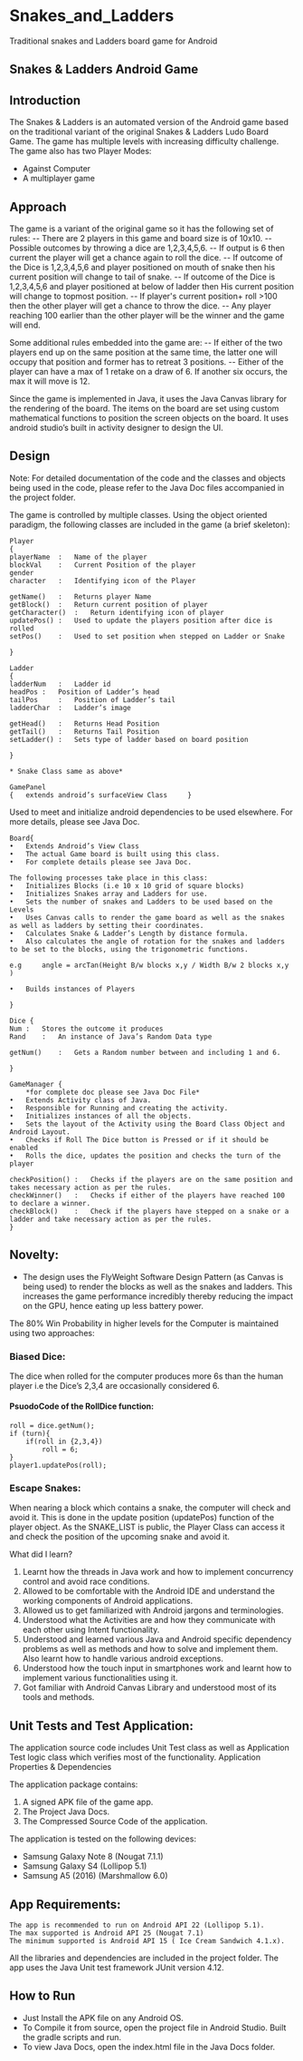 # Snakes_and_Ladders
Traditional snakes and Ladders board game for Android

## Snakes & Ladders Android Game


## Introduction
The Snakes & Ladders is an automated version of the Android game based on the traditional variant of the original Snakes & Ladders Ludo Board Game. The game has multiple levels with increasing difficulty challenge. The game also has two Player Modes:

- Against Computer
- A multiplayer game

## Approach

The game is a variant of the original game so it has the following set of rules:
-- There are 2 players in this game and board size is of 10x10.
-- Possible outcomes by throwing a dice are 1,2,3,4,5,6.
-- If output is 6 then current the player will get a chance again to roll the dice.
-- If outcome of the Dice is 1,2,3,4,5,6 and player positioned on mouth of snake then his current position will change to tail of snake.
-- If outcome of the Dice is 1,2,3,4,5,6 and player positioned at below of ladder then His current position will change to topmost position.
-- If player's current position+ roll >100 then the other player will get a chance to throw the dice.
-- Any player reaching 100 earlier than the other player will be the winner and the game will end.

Some additional rules embedded into the game are:
-- If either of the two players end up on the same position at the same time, the latter one will occupy that position and former has to retreat 3 positions.
-- Either of the player can have a max of 1 retake on a draw of 6. If another six occurs, the max it will move is 12.

Since the game is implemented in Java, it uses the Java Canvas library for the rendering of the board. The items on the board are set using custom mathematical functions to position the screen objects on the board. It uses android studio’s built in activity designer to design the UI.


## Design

Note: For detailed documentation of the code and the classes and objects being used in the code, please refer to the Java Doc files accompanied in the project folder.

The game is controlled by multiple classes. Using the object oriented paradigm, the following classes are included in the game (a brief skeleton):

	Player
	{
	playerName	:	Name of the player
	blockVal	:	Current Position of the player
	gender			
	character	:	Identifying icon of the Player

	getName()	:	Returns player Name
	getBlock()	:	Return current position of player
	getCharacter()	:	Return identifying icon of player
	updatePos()	:	Used to update the players position after dice is rolled
	setPos()	:	Used to set position when stepped on Ladder or Snake

	}

	Ladder
	{
	ladderNum	:	Ladder id
	headPos	:	Position of Ladder’s head
	tailPos		:	Position of Ladder’s tail
	ladderChar	:	Ladder’s image

	getHead()	: 	Returns Head Position
	getTail()	:	Returns Tail Position
	setLadder()	:	Sets type of ladder based on board position

	}

	* Snake Class same as above*

	GamePanel
	{	extends android’s surfaceView Class		}

Used to meet and initialize android dependencies to be used elsewhere. For more details, please see Java Doc.

	Board{
	•	Extends Android’s View Class
	•	The actual Game board is built using this class.
	•	For complete details please see Java Doc.

	The following processes take place in this class:
	•	Initializes Blocks (i.e 10 x 10 grid of square blocks)
	•	Initializes Snakes array and Ladders for use.
	•	Sets the number of snakes and Ladders to be used based on the Levels
	•	Uses Canvas calls to render the game board as well as the snakes as well as ladders by setting their coordinates.
	•	Calculates Snake & Ladder’s Length by distance formula.
	•	Also calculates the angle of rotation for the snakes and ladders to be set to the blocks, using the trigonometric functions.

	e.g 	angle = arcTan(Height B/w blocks x,y / Width B/w 2 blocks x,y )

	•	Builds instances of Players

	}

	Dice {
	Num	:	Stores the outcome it produces
	Rand	:	An instance of Java’s Random Data type

	getNum()	:	Gets a Random number between and including 1 and 6.

	}

	GameManager {
		*for complete doc please see Java Doc File*
	•	Extends Activity class of Java.
	•	Responsible for Running and creating the activity.
	•	Initializes instances of all the objects.
	•	Sets the layout of the Activity using the Board Class Object and Android Layout.
	•	Checks if Roll The Dice button is Pressed or if it should be enabled
	•	Rolls the dice, updates the position and checks the turn of the player

	checkPosition()	:	Checks if the players are on the same position and takes necessary action as per the rules.
	checkWinner()	:	Checks if either of the players have reached 100 to declare a winner.
	checkBlock()	:	Check if the players have stepped on a snake or a ladder and take necessary action as per the rules.
	}


## Novelty:
- The design uses the FlyWeight Software Design Pattern (as Canvas is being used) to render the blocks as well as the snakes and ladders. This increases the game performance incredibly thereby reducing the impact on the GPU, hence eating up less battery power.

The 80% Win Probability in higher levels for the Computer is maintained using two approaches:

### Biased Dice:
The dice when rolled for the computer produces more 6s than the human player i.e the Dice’s 2,3,4 are occasionally considered 6.

#### PsuodoCode of the RollDice function:

	roll = dice.getNum();
	if (turn){
		if(roll in {2,3,4})
			roll = 6;
	}
	player1.updatePos(roll);

### Escape Snakes:
When nearing a block which contains a snake, the computer will check and avoid it. This is done in the update position (updatePos) function of the player object. As the SNAKE_LIST is public, the Player Class can access it and check the position of the upcoming snake and avoid it.

What did I learn?
1. Learnt how the threads in Java work and how to implement concurrency control and avoid race conditions.
2. Allowed to be comfortable with the Android IDE and understand the working components of Android applications.
3. Allowed us to get familiarized with Android jargons and terminologies.
4. Understood what the Activities are and how they communicate with each other using Intent functionality. 
5. Understood and learned various Java and Android specific dependency problems as well as methods and how to solve and implement them. Also learnt how to handle various android exceptions.
6. Understood how the touch input in smartphones work and learnt how to implement various functionalities using it.
7. Got familiar with Android Canvas Library and understood most of its tools and methods.


## Unit Tests and Test Application:
The application source code includes Unit Test class as well as Application Test logic class which verifies most of the functionality.
Application Properties & Dependencies

The application package contains:
1. A signed APK file of the game app.
2. The Project Java Docs.
3. The Compressed Source Code of the application.

The application is tested on the following devices:
- Samsung Galaxy Note 8 (Nougat 7.1.1)
- Samsung Galaxy S4 (Lollipop 5.1)
- Samsung A5 (2016) (Marshmallow 6.0)


## App Requirements:

	The app is recommended to run on Android API 22 (Lollipop 5.1).
	The max supported is Android API 25 (Nougat 7.1)
	The minimum supported is Android API 15 ( Ice Cream Sandwich 4.1.x).

All the libraries and dependencies are included in the project folder. 
The app uses the Java Unit test framework JUnit version 4.12.

## How to Run

- Just Install the APK file on any Android OS.
- To Compile it from source, open the project file in Android Studio. Built the gradle scripts and run.
- To view Java Docs, open the index.html file in the Java Docs folder.
